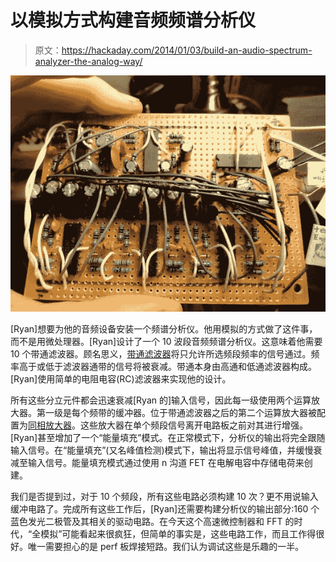 # 以模拟方式构建音频频谱分析仪

> 原文：<https://hackaday.com/2014/01/03/build-an-audio-spectrum-analyzer-the-analog-way/>

![bandpass](img/8954cb3cba8481ad39e46ebff7c1353d.png)

[Ryan]想要为他的音频设备安装一个频谱分析仪。他用模拟的方式做了这件事，而不是用微处理器。[Ryan]设计了一个 10 波段音频频谱分析仪。这意味着他需要 10 个带通滤波器。顾名思义，[带通滤波器](http://en.wikipedia.org/wiki/Band-pass_filter)将只允许所选频段频率的信号通过。频率高于或低于滤波器通带的信号将被衰减。带通本身由高通和低通滤波器构成。[Ryan]使用简单的电阻电容(RC)滤波器来实现他的设计。

所有这些分立元件都会迅速衰减[Ryan 的]输入信号，因此每一级使用两个运算放大器。第一级是每个频带的缓冲器。位于带通滤波器之后的第二个运算放大器被配置为[同相放大器](http://en.wikipedia.org/wiki/Operational_amplifier#Non-inverting_amplifier)。这些放大器在单个频段信号离开电路板之前对其进行增强。[Ryan]甚至增加了一个“能量填充”模式。在正常模式下，分析仪的输出将完全跟随输入信号。在“能量填充”(又名峰值检测)模式下，输出将显示信号峰值，并缓慢衰减至输入信号。能量填充模式通过使用 n 沟道 FET 在电解电容中存储电荷来创建。

我们是否提到过，对于 10 个频段，所有这些电路必须构建 10 次？更不用说输入缓冲电路了。完成所有这些工作后，[Ryan]还需要构建分析仪的输出部分:160 个蓝色发光二极管及其相关的驱动电路。在今天这个高速微控制器和 FFT 的时代，“全模拟”可能看起来很疯狂，但简单的事实是，这些电路工作，而且工作得很好。唯一需要担心的是 perf 板焊接短路。我们认为调试这些是乐趣的一半。